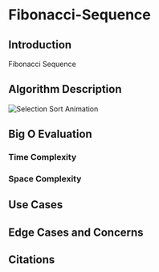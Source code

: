 # Fibonacci-Sequence

## Introduction

Fibonacci Sequence 

## Algorithm Description

![Selection Sort Animation](https://miro.medium.com/v2/resize:fit:1400/format:webp/1*5WXRN62ddiM_Gcf4GDdCZg.gif)

## Big O Evaluation

### Time Complexity





### Space Complexity



## Use Cases



## Edge Cases and Concerns



## Citations

